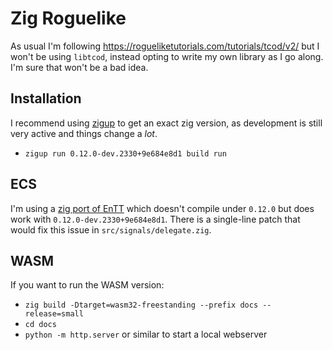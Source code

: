 # Zig Roguelike

As usual I'm following https://rogueliketutorials.com/tutorials/tcod/v2/ but I won't be using `libtcod`, instead opting to write my own library as I go along. I'm sure that won't be a bad idea.

## Installation

I recommend using [zigup](https://github.com/marler8997/zigup) to get an exact zig version, as development is still very active and things change a _lot_.

- `zigup run 0.12.0-dev.2330+9e684e8d1 build run`

## ECS

I'm using a [zig port of EnTT](https://github.com/prime31/zig-ecs) which doesn't compile under `0.12.0` but does work with `0.12.0-dev.2330+9e684e8d1`. There is a single-line patch that would fix this issue in `src/signals/delegate.zig`.

## WASM

If you want to run the WASM version:

- `zig build -Dtarget=wasm32-freestanding --prefix docs --release=small`
- `cd docs`
- `python -m http.server` or similar to start a local webserver
